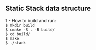 ## Static Stack data structure

1 - How to build and run: \
`$ mkdir build`\
`$ cmake -S . -B build/`\
`$ cd build/`\
`$ make`\
`$ ./stack`
